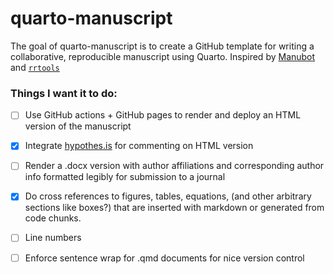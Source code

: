 # quarto-manuscript

<!-- badges: start -->

<!-- badges: end -->

The goal of quarto-manuscript is to create a GitHub template for writing a collaborative, reproducible manuscript using Quarto.  Inspired by [Manubot](https://manubot.org/) and [`rrtools`](https://github.com/benmarwick/rrtools)

### Things I want it to do:

- [ ] Use GitHub actions + GitHub pages to render and deploy an HTML version of the manuscript

- [x] Integrate [hypothes.is](https://hypothes.is/) for commenting on HTML version

- [ ] Render a .docx version with author affiliations and corresponding author info formatted legibly for submission to a journal

- [x] Do cross references to figures, tables, equations, (and other arbitrary sections like boxes?) that are inserted with markdown or generated from code chunks.

- [ ] Line numbers

- [ ] Enforce sentence wrap for .qmd documents for nice version control
